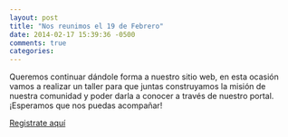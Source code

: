 ```yaml
---
layout: post
title: "Nos reunimos el 19 de Febrero"
date: 2014-02-17 15:39:36 -0500
comments: true
categories: 
---
```

Queremos continuar dándole forma a nuestro sitio web, en esta ocasión vamos a realizar un taller para que juntas construyamos la misión de nuestra comunidad y poder darla a conocer a través de nuestro portal. ¡Esperamos que nos puedas acompañar!

[Registrate aquí](http://info.thoughtworks.com/Mujeres_en_tecnologia)
